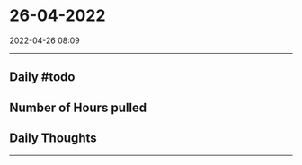 # 26-04-2022
2022-04-26 08:09

---


## Daily #todo 

## Number of Hours pulled 

## Daily Thoughts




--- 
